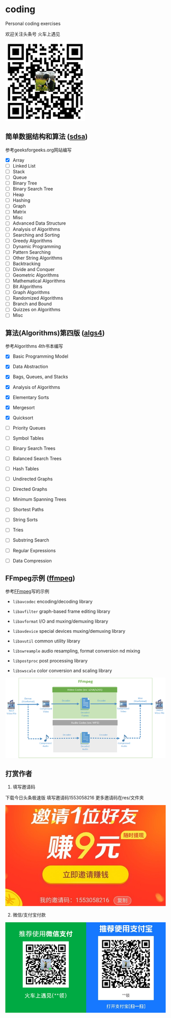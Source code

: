 # coding
Personal coding exercises

欢迎关注头条号 火车上遇见

![二维码关注](res/personal-qrcode.png)

## 简单数据结构和算法 ([sdsa](sdsa/))

参考geeksforgeeks.org网站编写

- [x] Array
- [ ] Linked List
- [ ] Stack
- [ ] Queue
- [ ] Binary Tree
- [ ] Binary Search Tree
- [ ] Heap
- [ ] Hashing
- [ ] Graph
- [ ] Matrix
- [ ] Misc
- [ ] Advanced Data Structure
- [ ] Analysis of Algorithms
- [ ] Searching and Sorting
- [ ] Greedy Algorithms
- [ ] Dynamic Programming
- [ ] Pattern Searching
- [ ] Other String Algorithms
- [ ] Backtracking
- [ ] Divide and Conquer
- [ ] Geometric Algorithms
- [ ] Mathematical Algorithms
- [ ] Bit Algorithms
- [ ] Graph Algorithms
- [ ] Randomized Algorithms
- [ ] Branch and Bound
- [ ] Quizzes on Algorithms
- [ ] Misc

## 算法(Algorithms)第四版 ([algs4](algs4/))

参考Algorithms 4th书本编写

- [x] Basic Programming Model
- [x] Data Abstraction
- [x] Bags, Queues, and Stacks
- [x] Analysis of Algorithms
- [x] Elementary Sorts
- [x] Mergesort
- [x] Quicksort
- [ ] Priority Queues
- [ ] Symbol Tables
- [ ] Binary Search Trees
- [ ] Balanced Search Trees
- [ ] Hash Tables
- [ ] Undirected Graphs
- [ ] Directed Graphs
- [ ] Minimum Spanning Trees
- [ ] Shortest Paths
- [ ] String Sorts
- [ ] Tries
- [ ] Substring Search
- [ ] Regular Expressions
- [ ] Data Compression 


## FFmpeg示例 ([ffmpeg](ffmpeg/))

参考[FFmpeg](https://ffmpeg.org/)写的示例

* `libavcodec` encoding/decoding library

* `libavfilter` graph-based frame editing library

* `libavformat` I/O and muxing/demuxing library

* `libavdevice` special devices muxing/demuxing library

* `libavutil` common utility library

* `libswreample` audio resampling, format conversion nd mixing

* `libpostproc` post processing library

* `libswscale` color conversion and scaling library

![FFmpeg](res/ffmpeg.png)

## 打赏作者

1. 填写邀请码

下载今日头条极速版 填写邀请码1553058216 更多邀请码在res/文件夹

![今日头条邀请码](res/邀请码-今日头条极速版.jpg)

2. 微信/支付宝付款

![收款码](res/qrcode-wechat-alipay.png)


